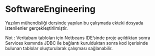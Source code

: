 # SoftwareEngineering

Yazılım mühendisliği dersinde yapılan bu çalışmada ekteki dosyada istenilenler gerçekleştirilmiştir.  

Not : Veritabanı tabloları için Netbeans IDE’sinde proje açıldıktan sonra Services kısmında JDBC ile bağlantı kurulduktan sonra kod içerisinde bulunan tablolar oluşturularak çalışması sağlanabilir.

